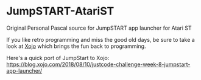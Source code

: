 # JumpSTART-AtariST
Original Personal Pascal source for JumpSTART app launcher for Atari ST

If you like retro programming and miss the good old days, be sure to take a look at [Xojo](http://www.xojo.com) which brings the fun back to programming.

Here's a quick port of JumpStart to Xojo:
https://blog.xojo.com/2018/08/10/justcode-challenge-week-8-jumpstart-app-launcher/
